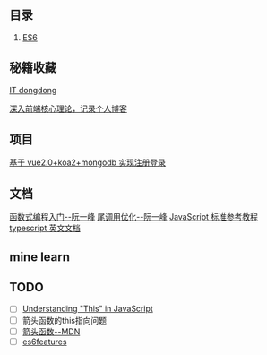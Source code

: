 ## 目录

1. [ES6](https://github.com/HurricaneTBS/nodejs/blob/80a98eb536153de750779153d407f3cf515ab552/es/readme.md)

## 秘籍收藏

[IT dongdong](https://docs.itdongdong.com/collection/index.html)

[深入前端核心理论，记录个人博客](https://github.com/simon9124/my_demos)

## 项目

[基于 vue2.0+koa2+mongodb 实现注册登录](https://github.com/stzhongjie/vue-login)

## 文档

[函数式编程入门--阮一峰](https://www.ruanyifeng.com/blog/2017/02/fp-tutorial.html)
[尾调用优化--阮一峰](http://www.ruanyifeng.com/blog/2015/04/tail-call.html)
[JavaScript 标准参考教程](http://javascript.ruanyifeng.com/#toc3)
[typescript 英文文档](https://www.typescriptlang.org/docs/handbook/2/objects.html)
## mine learn


## TODO

- [ ] [Understanding "This" in JavaScript](https://www.codementor.io/@dariogarciamoya/understanding--this--in-javascript-du1084lyn?icn=post-8i1jca6jp&ici=post-du1084lyn)
- [ ] 箭头函数的this指向问题
- [ ] [箭头函数--MDN](https://developer.mozilla.org/zh-CN/docs/Web/JavaScript/Reference/Functions/Arrow_functions)
- [ ] [es6features](https://github.com/lukehoban/es6features#arrows)
